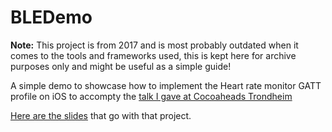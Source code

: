 # BLEDemo

**Note:** This project is from 2017 and is most probably outdated when it comes to the tools and frameworks used, this is kept here for archive purposes only and might be useful as a simple guide!

A simple demo to showcase how to implement the Heart rate monitor GATT profile on iOS to accompty the [talk I gave at Cocoaheads Trondheim](https://www.meetup.com/CocoaHeads-Trondheim/events/239333573/)

[Here are the slides](https://docs.google.com/presentation/d/16POl923AZs3pzGJRqxKxsB6JMoD8YgBKHBk_bEBWuBM/edit#slide=id.gd9c453428_0_16) that go with that project.
